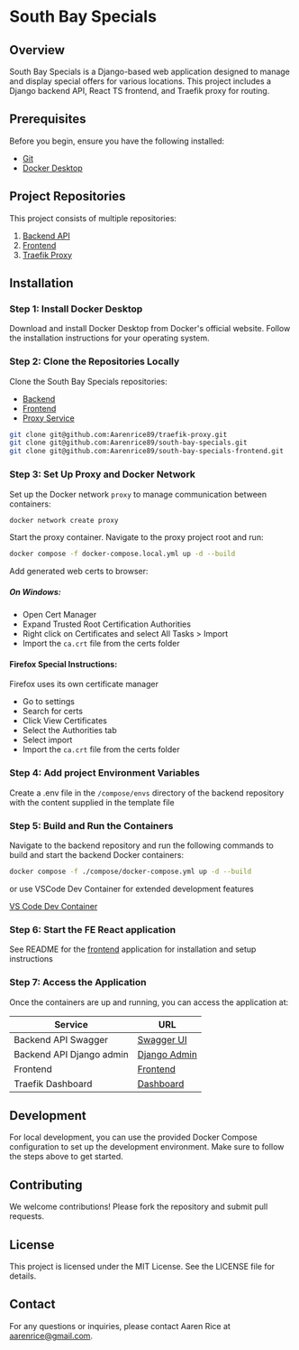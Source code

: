 # South Bay Specials

## Overview

South Bay Specials is a Django-based web application designed to manage and display special offers for various locations. This project includes a Django backend API, React TS frontend, and Traefik proxy for routing.

## Prerequisites

Before you begin, ensure you have the following installed:

- [Git](https://git-scm.com/)
- [Docker Desktop](https://www.docker.com/products/docker-desktop)

## Project Repositories

This project consists of multiple repositories:

1. [Backend API](https://github.com/Aarenrice89/south-bay-specials)
2. [Frontend](https://github.com/Aarenrice89/south-bay-specials-frontend)
3. [Traefik Proxy](https://github.com/Aarenrice89/traefik-proxy)

## Installation

### Step 1: Install Docker Desktop

Download and install Docker Desktop from Docker's official website. Follow the installation instructions for your operating system.

### Step 2: Clone the Repositories Locally

Clone the South Bay Specials repositories:

- [Backend](https://github.com/Aarenrice89/south-bay-specials)
- [Frontend](https://github.com/Aarenrice89/south-bay-specials-frontend)
- [Proxy Service](https://github.com/Aarenrice89/traefik-proxy)

```sh
git clone git@github.com:Aarenrice89/traefik-proxy.git
git clone git@github.com:Aarenrice89/south-bay-specials.git
git clone git@github.com:Aarenrice89/south-bay-specials-frontend.git
```

### Step 3: Set Up Proxy and Docker Network

Set up the Docker network `proxy` to manage communication between containers:

```sh
docker network create proxy
```

Start the proxy container. Navigate to the proxy project root and run:

```sh
docker compose -f docker-compose.local.yml up -d --build
```

Add generated web certs to browser:

##### On Windows:

- Open Cert Manager
- Expand Trusted Root Certification Authorities
- Right click on Certificates and select All Tasks > Import
- Import the `ca.crt` file from the certs folder

#### Firefox Special Instructions:

Firefox uses its own certificate manager

- Go to settings
- Search for certs
- Click View Certificates
- Select the Authorities tab
- Select import
- Import the `ca.crt` file from the certs folder

### Step 4: Add project Environment Variables

Create a .env file in the `/compose/envs` directory of the backend repository with the content supplied in the template file

### Step 5: Build and Run the Containers

Navigate to the backend repository and run the following commands to build and start the backend Docker containers:

```sh
docker compose -f ./compose/docker-compose.yml up -d --build
```

or use VSCode Dev Container for extended development features

[VS Code Dev Container](https://code.visualstudio.com/docs/devcontainers/containers)

### Step 6: Start the FE React application

See README for the [frontend](https://github.com/Aarenrice89/south-bay-specials-frontend) application for installation and setup instructions

### Step 7: Access the Application

Once the containers are up and running, you can access the application at:

| Service                  | URL                                                                              |
| ------------------------ | -------------------------------------------------------------------------------- |
| Backend API Swagger      | [Swagger UI](https://api.south-bay-specials.localhost/api/v1/schema/swagger-ui/) |
| Backend API Django admin | [Django Admin](https://api.south-bay-specials.localhost/admin/)                  |
| Frontend                 | [Frontend](https://web.south-bay-specials.localhost/)                            |
| Traefik Dashboard        | [Dashboard](http://localhost:8080/dashboard/#/)                                  |

## Development

For local development, you can use the provided Docker Compose configuration to set up the development environment. Make sure to follow the steps above to get started.

## Contributing

We welcome contributions! Please fork the repository and submit pull requests.

## License

This project is licensed under the MIT License. See the LICENSE file for details.

## Contact

For any questions or inquiries, please contact Aaren Rice at aarenrice@gmail.com.
